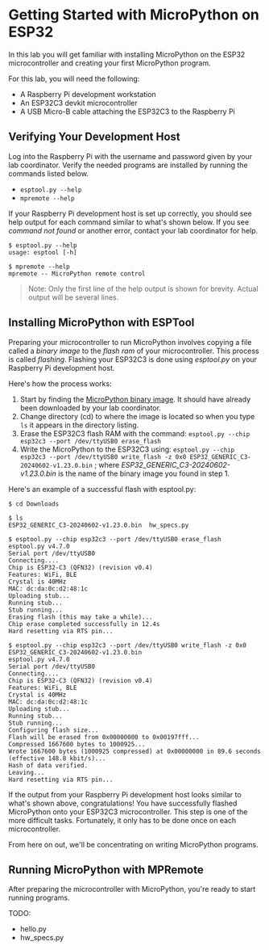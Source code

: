# Getting Started with MicroPython on ESP32
In this lab you will get familiar with installing MicroPython on the ESP32 microcontroller and creating your first MicroPython program.

For this lab, you will need the following:
* A Raspberry Pi development workstation
* An ESP32C3 devkit microcontroller
* A USB Micro-B cable attaching the ESP32C3 to the Raspberry Pi

## Verifying Your Development Host
Log into the Raspberry Pi with the username and password given by your lab coordinator. Verify the needed programs are installed by running the commands listed below.
* `esptool.py --help`
* `mpremote --help`

If your Raspberry Pi development host is set up correctly, you should see help output for each command similar to what's shown below. If you see _command not found_ or another error, contact your lab coordinator for help.

```
$ esptool.py --help
usage: esptool [-h]

$ mpremote --help
mpremote -- MicroPython remote control
```

>Note: Only the first line of the help output is shown for brevity. Actual output will be several lines.

## Installing MicroPython with ESPTool
Preparing your microcontroller to run MicroPython involves copying a file called a _binary image_ to the _flash ram_ of your microcontroller. This process is called _flashing_. Flashing your ESP32C3 is done using _esptool.py_ on your Raspberry Pi development host.

Here's how the process works:
1. Start by finding the [MicroPython binary image](https://micropython.org/download/ESP32_GENERIC_C3/). It should have already been downloaded by your lab coordinator.
2. Change directory (cd) to where the image is located so when you type `ls` it appears in the directory listing.
3. Erase the ESP32C3 flash RAM with the command: `esptool.py --chip esp32c3 --port /dev/ttyUSB0 erase_flash`
4. Write the MicroPython to the ESP32C3 using: `esptool.py --chip esp32c3 --port /dev/ttyUSB0 write_flash -z 0x0 ESP32_GENERIC_C3-20240602-v1.23.0.bin` ; where _ESP32_GENERIC_C3-20240602-v1.23.0.bin_ is the name of the binary image you found in step 1.

Here's an example of a successful flash with esptool.py:

```
$ cd Downloads

$ ls
ESP32_GENERIC_C3-20240602-v1.23.0.bin  hw_specs.py

$ esptool.py --chip esp32c3 --port /dev/ttyUSB0 erase_flash
esptool.py v4.7.0
Serial port /dev/ttyUSB0
Connecting....
Chip is ESP32-C3 (QFN32) (revision v0.4)
Features: WiFi, BLE
Crystal is 40MHz
MAC: dc:da:0c:d2:48:1c
Uploading stub...
Running stub...
Stub running...
Erasing flash (this may take a while)...
Chip erase completed successfully in 12.4s
Hard resetting via RTS pin...

$ esptool.py --chip esp32c3 --port /dev/ttyUSB0 write_flash -z 0x0 ESP32_GENERIC_C3-20240602-v1.23.0.bin
esptool.py v4.7.0
Serial port /dev/ttyUSB0
Connecting....
Chip is ESP32-C3 (QFN32) (revision v0.4)
Features: WiFi, BLE
Crystal is 40MHz
MAC: dc:da:0c:d2:48:1c
Uploading stub...
Running stub...
Stub running...
Configuring flash size...
Flash will be erased from 0x00000000 to 0x00197fff...
Compressed 1667600 bytes to 1000925...
Wrote 1667600 bytes (1000925 compressed) at 0x00000000 in 89.6 seconds (effective 148.8 kbit/s)...
Hash of data verified.
Leaving...
Hard resetting via RTS pin...
```

If the output from your Raspberry Pi development host looks similar to what's shown above, congratulations! You have successfully flashed MicroPython onto your ESP32C3 microcontroller. This step is one of the more difficult tasks. Fortunately, it only has to be done once on each microcontroller.

From here on out, we'll be concentrating on writing MicroPython programs.

## Running MicroPython with MPRemote
After preparing the microcontroller with MicroPython, you're ready to start running programs.

TODO:
* hello.py
* hw_specs.py
